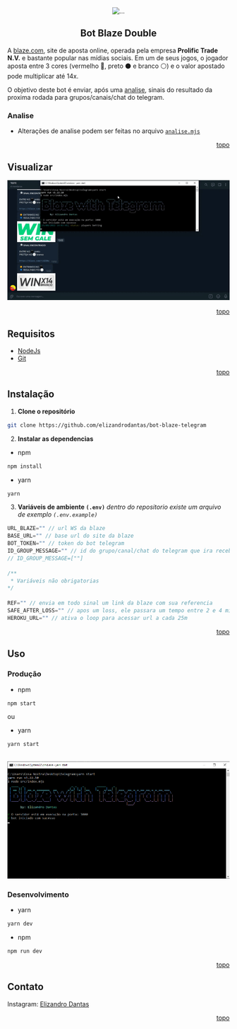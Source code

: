 <div id="topo"></div>

<div align="center">
    <a style="text-decoration: none" href="https://blaze.com/r/dZONo">
        <img src="https://blaze.com/images/logo-icon.png" alt="..." width="auto" height="95"/>
    </a>
</div>

<h2 align="center"> Bot Blaze Double </h2>

A [blaze.com](https://blaze.com/r/dZONo), site de aposta online, operada pela empresa **Prolific Trade N.V.** e bastante popular nas mídias sociais. Em um de seus jogos, o jogador aposta entre 3 cores (vermelho 🔴, preto ⚫️ e branco ⚪️) e o valor apostado pode multiplicar até 14x.

O objetivo deste bot é enviar, após uma [analise](#analise), sinais do resultado da proxima rodada para grupos/canais/chat do telegram.

### Analise
* Alterações de analise podem ser feitas no arquivo [`analise.mjs`](https://github.com/elizandrodantas/bot-blaze-telegram/blob/main/src/core/analise.mjs)

<p align="right"><a href="#topo">topo</a></p>

## Visualizar

<img src="./assets/20220825_140538.gif" alt="..." />

<p align="right"><a href="#topo">topo</a></p>

## Requisitos

* [NodeJs](https://nodejs.org/en/download/)
* [Git](https://git-scm.com/downloads)

<p align="right"><a href="#topo">topo</a></p>

## Instalação

1. **Clone o repositório**
```sh
git clone https://github.com/elizandrodantas/bot-blaze-telegram
```

2. **Instalar as dependencias**
- npm
```sh
npm install
```
- yarn
```sh
yarn
```

3. **Variáveis de ambiente `(.env)`**
_dentro do repositorio existe um arquivo de exemplo `(.env.example)`_

```js
URL_BLAZE="" // url WS da blaze
BASE_URL="" // base url do site da blaze
BOT_TOKEN="" // token do bot telegram
ID_GROUP_MESSAGE="" // id do grupo/canal/chat do telegram que ira receber os sinais (string ou string[])
// ID_GROUP_MESSAGE=[""]

/**
 * Variáveis não obrigatorias
*/

REF="" // envia em todo sinal um link da blaze com sua referencia
SAFE_AFTER_LOSS="" // apos um loss, ele passara um tempo entre 2 e 4 minutos para entrar em uma proxima jogada, depois disso começa analisar novamente
HEROKU_URL="" // ativa o loop para acessar url a cada 25m
```

<p align="right"><a href="#topo">topo</a></p>

## Uso

### Produção

- npm
```sh
npm start
```

ou

- yarn
```sh
yarn start
```

</br>

<img src="./assets/bot-iniciado.png" alt="starting" />

### Desenvolvimento

- yarn
```sh
yarn dev
```
- npm
```sh
npm run dev
```

<p align="right"><a href="#topo">topo</a></p>

## Contato

Instagram: <a href="https://www.instagram.com/elizandrodantas/" target="_blank">Elizandro Dantas</a>

<p align="right"><a href="#topo">topo</a></p>
